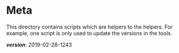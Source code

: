 # Meta

This directory contains scripts which are helpers to the helpers.
For example, one script is only used to update the versions in the tools.

___version___: 2019-02-28-1243
